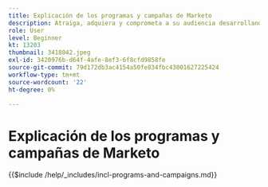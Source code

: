 ```yaml
---
title: Explicación de los programas y campañas de Marketo
description: Atraiga, adquiera y comprometa a su audiencia desarrollando una estrategia de marketing de contenido.
role: User
level: Beginner
kt: 13203
thumbnail: 3418042.jpeg
exl-id: 3420976b-d64f-4afe-8ef3-6f8cfd9858fe
source-git-commit: 79d172db3ac4154a50fe834fbc43001627225424
workflow-type: tm+mt
source-wordcount: '22'
ht-degree: 0%

---
```


# Explicación de los programas y campañas de Marketo

{{$include /help/_includes/incl-programs-and-campaigns.md}}
